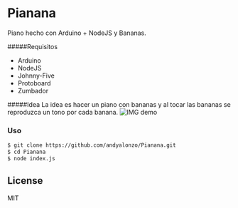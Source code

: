 # Pianana

Piano hecho con Arduino + NodeJS y Bananas.

#####Requisitos
  - Arduino
  - NodeJS
  - Johnny-Five
  - Protoboard
  - Zumbador
  
#####Idea
La idea es hacer un piano con bananas y al tocar las bananas se
reproduzca un tono por cada banana.
![IMG demo](https://raw.githubusercontent.com/andyalonzo/Pianana/master/pianana.jpg)
### Uso

```sh
$ git clone https://github.com/andyalonzo/Pianana.git
$ cd Pianana
$ node index.js
```

License
----
MIT

